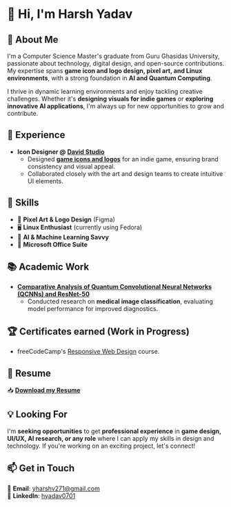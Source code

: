 # 👋 Hi, I'm Harsh Yadav  

## 🚀 About Me  
I'm a Computer Science Master's graduate from Guru Ghasidas University, passionate about technology, digital design, and open-source contributions. My expertise spans **game icon and logo design, pixel art, and Linux environments**, with a strong foundation in **AI and Quantum Computing**.  

I thrive in dynamic learning environments and enjoy tackling creative challenges. Whether it's **designing visuals for indie games** or **exploring innovative AI applications**, I'm always up for new opportunities to grow and contribute.  

## 🎨 Experience  
- **Icon Designer @ [David Studio](https://www.linkedin.com/company/david-s-studio/about/)**  
  - Designed **[game icons and logos](https://www.figma.com/files/team/1498231198139975724/drafts?fuid=1408801663614041685)** for an indie game, ensuring brand consistency and visual appeal.  
  - Collaborated closely with the art and design teams to create intuitive UI elements.  

## 📌 Skills  
- 🎨 **Pixel Art & Logo Design** (Figma)  
- 🖥️ **Linux Enthusiast** (currently using Fedora)  
- 🤖 **AI & Machine Learning Savvy**  
- 📄 **Microsoft Office Suite**  

## 📚 Academic Work  
- **[Comparative Analysis of Quantum Convolutional Neural Networks (QCNNs) and ResNet-50](https://github.com/Harshyadv/Final_Semester_Research_QCNN_vs_ResNet)**  
  - Conducted research on **medical image classification**, evaluating model performance for improved diagnostics.

## 🏆 Certificates earned (Work in Progress)
- freeCodeCamp's [Responsive Web Design](https://freecodecamp.org/certification/Hrshydv/responsive-web-design) course.

## 📄 Resume  
📥 **[Download my Resume](https://github.com/Harshyadv/Harshyadv/releases/tag/Resume)**  

## 💡 Looking For  
I'm **seeking opportunities** to get **professional experience** in **game design, UI/UX, AI research, or any role** where I can apply my skills in design and technology. If you're working on an exciting project, let's connect!  

## 📫 Get in Touch  
📧 **Email**: yharshv271@gmail.com  
🔗 **LinkedIn**: [hyadav0701](https://www.linkedin.com/in/hyadav0701/)  

<!---
Harshyadv/Harshyadv is a ✨ unique ✨ repository because its `README.md` (this file) appears on your GitHub profile.
You can click the Preview link to take a look at your changes.
--->
